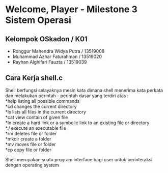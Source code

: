 # Welcome, Player - Milestone 3 Sistem Operasi

## Kelompok OSkadon / K01
* Ronggur Mahendra Widya Putra / 13519008
* Muhammad Azhar Faturahman / 13519020
* Rayhan Alghifari Fauzta / 13519039

## Cara Kerja shell.c
Shell berfungsi selayaknya mesin kata dimana shell menerima kata perkata dan melakukan perintah - perintah dasar yang  terdiri atas : \
*help  listing all possible commands\
*cd    changes the current directory\
*ls    lists all files in the current directory\
*cat   view contain of given file\
*ln    create a hard link or a symbolic link to an existing file or directory\
*./    execute an executable file\
*rm     deletes file or folder\
*mkdir  create a folder\
*mv     moves file or folder\
*cp     copy file or folder


Shell merupakan suatu program interface bagi user untuk berinteraksi dengan operating system 